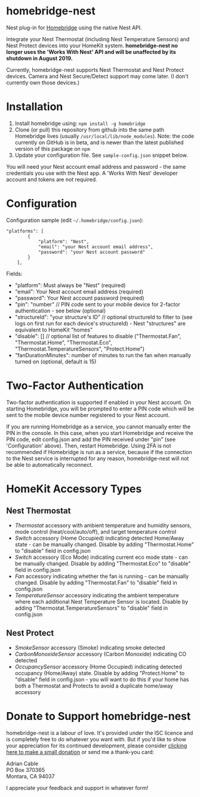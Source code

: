 # homebridge-nest
Nest plug-in for [Homebridge](https://github.com/nfarina/homebridge) using the native Nest API.

Integrate your Nest Thermostat (including Nest Temperature Sensors) and Nest Protect devices into your HomeKit system. **homebridge-nest no longer uses the 'Works With Nest' API and will be unaffected by its shutdown in August 2019.**

Currently, homebridge-nest supports Nest Thermostat and Nest Protect devices. Camera and Nest Secure/Detect support may come later. (I don't currently own those devices.)

# Installation

<!-- 2. Install this plug-in using: `npm install -g homebridge-nest` -->
1. Install homebridge using: `npm install -g homebridge`
2. Clone (or pull) this repository from github into the same path Homebridge lives (usually `/usr/local/lib/node_modules`). Note: the code currently on GitHub is in beta, and is newer than the latest published version of this package on `npm`
3. Update your configuration file. See `sample-config.json` snippet below.

You will need your Nest account email address and password - the same credentials you use with the Nest app. A 'Works With Nest' developer account and tokens are not required.

# Configuration

Configuration sample (edit `~/.homebridge/config.json`):

```
"platforms": [
		{
			"platform": "Nest",
			"email": "your Nest account email address",
			"password": "your Nest account password"
		}
	],
```

Fields:

* "platform": Must always be "Nest" (required)
* "email": Your Nest account email address (required)
* "password": Your Nest account password (required)
* "pin": "number" // PIN code sent to your mobile device for 2-factor authentication - see below (optional)
* "structureId": "your structure's ID" // optional structureId to filter to (see logs on first run for each device's structureId) - Nest "structures" are equivalent to HomeKit "homes"
* "disable": [] // optional list of features to disable ("Thermostat.Fan", "Thermostat.Home", "Thermostat.Eco", "Thermostat.TemperatureSensors", "Protect.Home")
* "fanDurationMinutes": number of minutes to run the fan when manually turned on (optional, default is 15)

# Two-Factor Authentication

Two-factor authentication is supported if enabled in your Nest account. On starting Homebridge, you will be prompted to enter a PIN code which will be sent to the mobile device number registered to your Nest account.

If you are running Homebridge as a service, you cannot manually enter the PIN in the console. In this case, when you start Homebridge and receive the PIN code, edit config.json and add the PIN received under "pin" (see 'Configuration' above). Then, restart Homebridge. Using 2FA is not recommended if Homebridge is run as a service, because if the connection to the Nest service is interrupted for any reason, homebridge-nest will not be able to automatically reconnect.

# HomeKit Accessory Types

## Nest Thermostat

* *Thermostat* accessory with ambient temperature and humidity sensors, mode control (heat/cool/auto/off), and target temperature control
* *Switch* accessory (Home Occupied) indicating detected Home/Away state - can be manually changed. Disable by adding "Thermostat.Home" to "disable" field in config.json
* *Switch* accessory (Eco Mode) indicating current eco mode state - can be manually changed. Disable by adding "Thermostat.Eco" to "disable" field in config.json
* *Fan* accessory indicating whether the fan is running - can be manually changed. Disable by adding "Thermostat.Fan" to "disable" field in config.json
* *TemperatureSensor* accessory indicating the ambient temperature where each additional Nest Temperature Sensor is located. Disable by adding "Thermostat.TemperatureSensors" to "disable" field in config.json

## Nest Protect

* *SmokeSensor* accessory (Smoke) indicating smoke detected
* *CarbonMonoxideSensor* accessory (Carbon Monoxide) indicating CO detected
* *OccupancySensor* accessory (Home Occupied) indicating detected occupancy (Home/Away) state. Disable by adding "Protect.Home" to "disable" field in config.json - you will want to do this if your home has both a Thermostat and Protects to avoid a duplicate home/away accessory

# Donate to Support homebridge-nest

homebridge-nest is a labour of love. It's provided under the ISC licence and is completely free to do whatever you want with. But if you'd like to show your appreciation for its continued development, please consider [clicking here to make a small donation](https://paypal.me/adriancable586) or send me a thank-you card:

Adrian Cable  
PO Box 370365  
Montara, CA 94037  

I appreciate your feedback and support in whatever form!